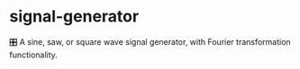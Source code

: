 # signal-generator
🎛️ A sine, saw, or square wave signal generator, with Fourier transformation functionality.
